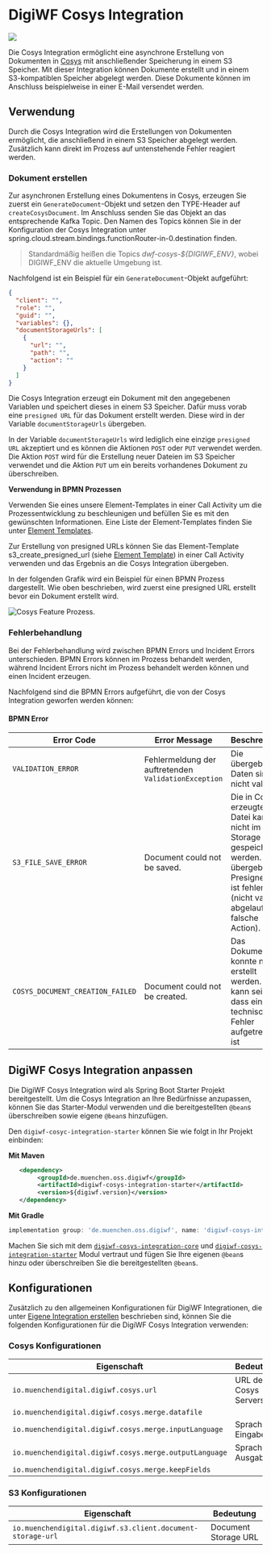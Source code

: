 # DigiWF Cosys Integration

![](https://img.shields.io/badge/Integration_Name-cosysIntegration-informational?style=flat&logoColor=white&color=2c73d2)

Die Cosys Integration ermöglicht eine asynchrone Erstellung von Dokumenten in [Cosys](https://www.cib.de/cosys/) mit anschließender Speicherung in einem S3 Speicher. 
Mit dieser Integration können Dokumente erstellt und in einem S3-kompatiblen Speicher abgelegt werden. Diese Dokumente können im Anschluss beispielweise in einer E-Mail versendet werden.    

## Verwendung

Durch die Cosys Integration wird die Erstellungen von Dokumenten ermöglicht, die anschließend in einem S3 Speicher abgelegt werden. Zusätzlich kann direkt im Prozess auf untenstehende Fehler reagiert werden. 

### Dokument erstellen

Zur asynchronen Erstellung eines Dokumentens in Cosys, erzeugen Sie zuerst ein `GenerateDocument`-Objekt und setzen den TYPE-Header auf `createCosysDocument`. Im Anschluss senden Sie das Objekt an das entsprechende Kafka Topic. Den Namen des Topics können Sie in der Konfiguration der Cosys Integration unter spring.cloud.stream.bindings.functionRouter-in-0.destination finden.

> Standardmäßig heißen die Topics *dwf-cosys-${DIGIWF_ENV}*, wobei DIGIWF_ENV die aktuelle Umgebung ist.

Nachfolgend ist ein Beispiel für ein `GenerateDocument`-Objekt aufgeführt:

```json
{
  "client": "",
  "role": "",
  "guid": "",
  "variables": {},
  "documentStorageUrls": [
    {
      "url": "",
      "path": "",
      "action": ""
    }
  ]
}
```

Die Cosys Integration erzeugt ein Dokument mit den angegebenen Variablen und speichert dieses in einem S3 Speicher. Dafür muss vorab eine `presigned URL` für das Dokument erstellt werden. Diese wird in der Variable `documentStorageUrls` übergeben. 

In der Variable `documentStorageUrls`  wird lediglich eine einzige `presigned URL` akzeptiert und es können die Aktionen `POST` oder `PUT` verwendet werden.
Die Aktion `POST` wird für die Erstellung neuer Dateien im S3 Speicher verwendet und die Aktion `PUT` um ein bereits vorhandenes Dokument zu überschreiben.

**Verwendung in BPMN Prozessen**

Verwenden Sie eines unsere Element-Templates in einer Call Activity um die Prozessentwicklung zu beschleunigen und befüllen Sie es mit den gewünschten Informationen.
Eine Liste der Element-Templates finden Sie unter [Element Templates](/modeling/templates/element-templates/).

Zur Erstellung von presigned URLs können Sie das Element-Template s3_create_presigned_url (siehe [Element Template](/modeling/templates/element-templates/)) in einer Call Activity verwenden und das Ergebnis an die Cosys Integration übergeben. 

In der folgenden Grafik wird ein Beispiel für einen BPMN Prozess dargestellt. Wie oben beschrieben, wird zuerst eine presigned URL erstellt bevor ein Dokument erstellt wird. 

![Cosys Feature Prozess.](~@source/documentation/featureprocesses/cosys/cosys-feature-process.png)

### Fehlerbehandlung

Bei der Fehlerbehandlung wird zwischen BPMN Errors und Incident Errors unterschieden.
BPMN Errors können im Prozess behandelt werden, während Incident Errors nicht im Prozess behandelt werden können
und einen Incident erzeugen.

Nachfolgend sind die BPMN Errors aufgeführt, die von der Cosys Integration geworfen werden können:

#### BPMN Error

| Error Code                | Error Message                                                    | Beschreibung                                                                                                                                                     | Handlungsempfehlung                                               | 
|---------------------------|------------------------------------------------------------------|------------------------------------------------------------------------------------------------------------------------------------------------------------------|-------------------------------------------------------------------|
| `VALIDATION_ERROR`        | Fehlermeldung der auftretenden `ValidationException`             | Die übergebenen Daten sind nicht valide.                                                                                                                | Korrigieren Sie die Daten und versuchen es erneut                 |
| `S3_FILE_SAVE_ERROR`      | Document could not be saved.                                     | Die in Cosys erzeugte Datei kann nicht im S3 Storage gespeichert werden. Die übergebene Presigned Url ist fehlerhaft (nicht valide, abgelaufen, falsche Action). | Überprüfen Sie, ob die Daten valide sind und versuchen es erneut. | 
| `COSYS_DOCUMENT_CREATION_FAILED`     | Document could not be created.                   | Das Dokument konnte nicht erstellt werden. Es kann sein, dass ein technischer Fehler aufgetreten ist                                                             | Analysieren Sie die Fehlermeldung und versuchen es erneut.        |


## DigiWF Cosys Integration anpassen

Die DigiWF Cosys Integration wird als Spring Boot Starter Projekt bereitgestellt.
Um die Cosys Integration an Ihre Bedürfnisse anzupassen, können Sie das Starter-Modul verwenden und die
bereitgestellten `@bean`s überschreiben sowie eigene `@bean`s hinzufügen.

Den `digiwf-cosyc-integration-starter` können Sie wie folgt in Ihr Projekt einbinden:

**Mit Maven**

```xml
   <dependency>
        <groupId>de.muenchen.oss.digiwf</groupId>
        <artifactId>digiwf-cosys-integration-starter</artifactId>
        <version>${digiwf.version}</version>
   </dependency>
```

**Mit Gradle**

```gradle
implementation group: 'de.muenchen.oss.digiwf', name: 'digiwf-cosys-integration-starter', version: '${digiwf.version}'
```

Machen Sie sich mit
dem [`digiwf-cosys-integration-core`](https://github.com/it-at-m/digiwf-core/tree/dev/digiwf-integrations/digiwf-cosys-integration/digiwf-cosys-integration-core)
und [`digiwf-cosys-integration-starter`](https://github.com/it-at-m/digiwf-core/tree/dev/digiwf-integrations/digiwf-cosys-integration/digiwf-cosys-integration-starter)
Modul vertraut und fügen Sie Ihre eigenen `@bean`s hinzu oder überschreiben Sie die bereitgestellten `@bean`s.

## Konfigurationen

Zusätzlich zu den allgemeinen Konfigurationen für DigiWF Integrationen, die unter
[Eigene Integration erstellen](/integrations/guides/custom-integration-service.html#anwendung-konfigurieren) beschrieben
sind, können Sie die folgenden Konfigurationen für die DigiWF Cosys Integration verwenden:

### Cosys Konfigurationen

| Eigenschaft                                            | Bedeutung             |
|--------------------------------------------------------|-----------------------|
| `io.muenchendigital.digiwf.cosys.url`                  | URL des Cosys Servers |
| `io.muenchendigital.digiwf.cosys.merge.datafile`       |                       |
| `io.muenchendigital.digiwf.cosys.merge.inputLanguage`  | Sprache Eingabe       |
| `io.muenchendigital.digiwf.cosys.merge.outputLanguage` | Sprache Ausgabe       |
| `io.muenchendigital.digiwf.cosys.merge.keepFields`     |                       |

### S3 Konfigurationen

| Eigenschaft                                                | Bedeutung             |
|------------------------------------------------------------|-----------------------|
| `io.muenchendigital.digiwf.s3.client.document-storage-url` | 	Document Storage URL |
